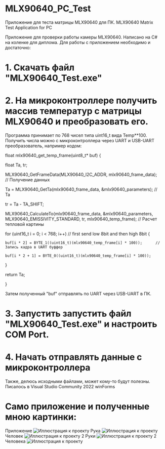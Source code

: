 # MLX90640_PC_Test
Приложение для теста матрицы MLX90640 для ПК. MLX90640 Matrix Test Application for PC

Приложение для проверки работы камеры MLX90640. Написано на C# на коленке для диплома.
Для работы с приложением необходимо и достаточно:
# 1. Скачать файл "MLX90640_Test.exe"
# 2. На микроконтроллере получить массив температур с матрицы MLX90640 и преобразовать его.
Программа принимает по 768 чисел типа uint16_t вида Temp**100.
Получить числа можно с микроконтроллера через UART и USB-UART преобразователь, например кодом:

float mlx90640_get_temp_frame(uint8_t* buf)
{

  float Ta, tr;
  
  MLX90640_GetFrameData(MLX90640_I2C_ADDR, mlx90640_frame_data); // Получение данных
  
  Ta = MLX90640_GetTa(mlx90640_frame_data, &mlx90640_parameters); // Ta
  
  tr = Ta - TA_SHIFT;
  
  MLX90640_CalculateTo(mlx90640_frame_data, &mlx90640_parameters, MLX90640_EMISSIVITY_STANDARD, tr, mlx90640_temp_frame); // Расчет тепловой картины
  
  for (uint16_t i = 0; i < 768; i++) // first send low 8bit and then high 8bit
  {
  
    buf[i * 2] = BYTE_1((uint16_t)(mlx90640_temp_frame[i] * 100));		// Запись кадра в UART буффер
    
    buf[i * 2 + 1] = BYTE_0((uint16_t)(mlx90640_temp_frame[i] * 100));
    
  }
  
  return Ta;
  
}

Затем полученный "buf" отправлять по UART через USB-UART в ПК.
# 3. Запустить запустить файл "MLX90640_Test.exe" и настроить COM Port.
# 4. Начать отправлять данные с микроконтроллера
Также, делюсь исходными файлами, может кому-то будут полезны. Писалось в Visual Studio Community 2022 winForms

# Само приложение и полученные мною картинки:
Приложение
![Иллюстрация к проекту](https://github.com/dkobrusev/MLX90640_PC_Test/blob/main/MLXTEST.PNG)
Рука
![Иллюстрация к проекту](https://github.com/dkobrusev/MLX90640_PC_Test/blob/main/image_v2_1.png)
Человек
![Иллюстрация к проекту](https://github.com/dkobrusev/MLX90640_PC_Test/blob/main/image_v2_2.png)
2 Руки
![Иллюстрация к проекту](https://github.com/dkobrusev/MLX90640_PC_Test/blob/main/image_v2_3.png)
2 Человека
![Иллюстрация к проекту](https://github.com/dkobrusev/MLX90640_PC_Test/blob/main/image_v2_4.png)
